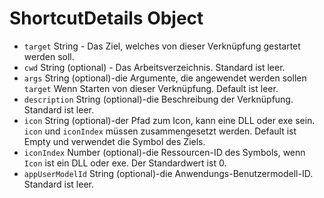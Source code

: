 # ShortcutDetails Object

* `target` String - Das Ziel, welches von dieser Verknüpfung gestartet werden soll.
* `cwd` String (optional) - Das Arbeitsverzeichnis. Standard ist leer.
* `args` String (optional)-die Argumente, die angewendet werden sollen `target` Wenn Starten von dieser Verknüpfung. Default ist leer.
* `description` String (optional)-die Beschreibung der Verknüpfung. Standard ist leer.
* `icon` String (optional)-der Pfad zum Icon, kann eine DLL oder exe sein. `icon` und ` iconIndex ` müssen zusammengesetzt werden. Default ist Empty und verwendet die Symbol des Ziels.
* `iconIndex` Number (optional)-die Ressourcen-ID des Symbols, wenn ` Icon ` ist ein DLL oder exe. Der Standardwert ist 0.
* ` appUserModelId ` String (optional)-die Anwendungs-Benutzermodell-ID. Standard ist leer.